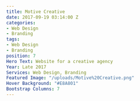 ```yaml
---
title: Motive Creative
date: 2017-09-19 03:14:00 Z
categories:
- Web Design
- Branding
tags:
- Web Design
- Branding
position: 7
Hero Text: Website for a creative agency
Year: Late 2017
Services: Web Design, Branding
Featured Image: "/uploads/Motive%20Creative.png"
Hover Background: "#E8A801"
Bootstrap Columns: 7
---
```


